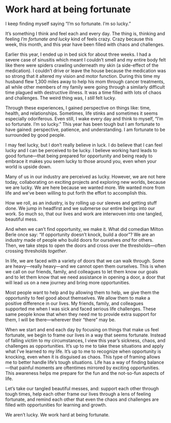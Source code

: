 

# Work hard at being fortunate

I keep finding myself saying “I’m so fortunate. I’m so lucky.”

It’s something I think and feel each and every day. The thing is, thinking and feeling *I’m fortunate and
lucky* kind of feels crazy. Crazy because this week, this month, and this year have been filled with chaos and
challenges.

Earlier this year, I ended up in bed sick for about three weeks. I had a severe case of sinusitis which meant
I couldn’t smell and my entire body felt like there were spiders crawling underneath my skin (a side-effect
of the medication). I couldn’t drive or leave the house because the medication was so strong that it altered
my vision and motor function. During this time my husband flew 1,300 miles away to help his mom through cancer
treatments, all while other members of my family were going through a similarly difficult time plagued with
destructive illness. It was a time filled with lots of chaos and challenges. The weird thing was, I *still*
felt lucky. 

Through these experiences, I gained perspective on things like: time, health, and relationships. Sometimes,
life stinks and sometimes it seems especially odoriferous. Even still, I wake every day and think to myself,
“I’m so fortunate. I’m so lucky.” This year has been tough but I am fortunate to have gained:
perspective, patience, and understanding. I am fortunate to be surrounded by good people.

I may feel lucky, but I don’t really believe in luck. I do believe that I can feel lucky and I can be
perceived to be lucky. I believe working hard leads to good fortune—that being prepared for opportunity and
being ready to embrace it makes you seem lucky to those around you, even when your world is upside down.

Many of us in our industry are perceived as lucky. However, we are not here today, collaborating on exciting
projects and exploring new worlds, because we are lucky. We are here because we wanted more. We wanted more
from life and we’ve been willing to put forth the effort to accomplish this. 

How we roll, as an industry, is by rolling up our sleeves and getting stuff done. We jump in headfirst and we
submerse our entire beings into our work. So much so, that our lives and work are interwoven into one tangled,
beautiful mess. 

And when we can’t find opportunity, we make it. What did comedian Milton Berle once say: “If opportunity
doesn’t knock, build a door”? We are an industry made of people who build doors for ourselves *and* for
others. Then, we take steps to open the doors and cross over the thresholds—often crossing thresholds
*together*.

In life, we are faced with a variety of doors that we can walk through. Some are heavy—really heavy—and we
cannot open them ourselves. This is when we call on our friends, family, and colleagues to let them know our
goals and to let them know that we need assistance in opening a door, a door that will lead us on a new
journey and bring more opportunities.

Most people want to help and by allowing them to help, we give them the opportunity to feel good about
themselves. We allow them to make a positive difference in our lives. My friends, family, and colleagues
supported me when I was sick and faced serious life challenges. These same people know that when they need me
to provide extra support for them, I will be there—wherever their “there” may be.

When we start and end each day by focusing on things that make us feel fortunate, we begin to frame our lives
in a way that seems fortunate. Instead of falling victim to my circumstances, I view this year’s sickness,
chaos, and challenges as opportunities. It’s up to me to take these situations and apply what I’ve learned
to my life. It’s up to me to recognize when opportunity is knocking, even when it is disguised as chaos.
This type of framing allows me to better handle life’s tough situations. Life has a way of finding
balance—that painful moments are oftentimes mirrored by exciting opportunities. This awareness helps me
prepare for the fun and the not-so-fun aspects of life. 

Let’s take our tangled beautiful messes, and: support each other through tough times, help each other frame
our lives through a lens of feeling fortunate, and remind each other that even the chaos and challenges are
filled with opportunities for learning and growth. 

We aren’t lucky. We work hard at being fortunate.